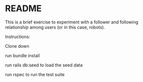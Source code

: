 # README

This is a brief exercise to experiment with a follower and following relationship among users (or in this case, robots).

Instructions:

Clone down

run bundle install

run rails db:seed to load the seed data

run rspec to run the test suite
